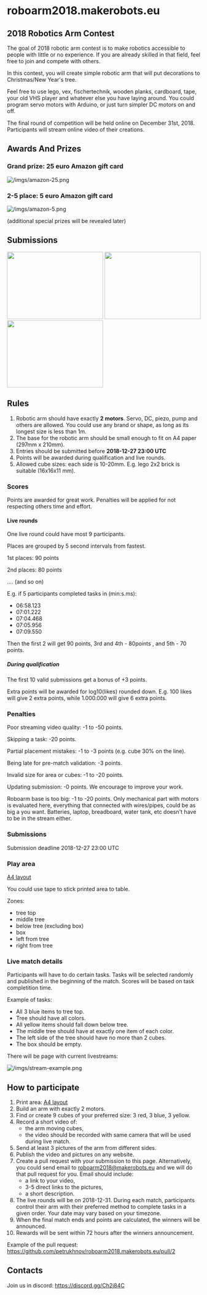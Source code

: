 # roboarm2018.makerobots.eu
## 2018 Robotics Arm Contest

The goal of 2018 robotic arm contest is to make robotics accessible to people with little or no experience. If you are already skilled in that field, feel free to join and compete with others. 

In this contest, you will create simple robotic arm that will put decorations to Christmas/New Year's tree. 

Feel free to use lego, vex, fischertechnik, wooden planks, cardboard, tape, your old VHS player and whatever else you have laying around. You could program servo motors with Arduino, or just turn simpler DC motors on and off. 

The final round of competition will be held online on December 31st, 2018. Participants will stream online video of their creations.


## Awards And Prizes

### Grand prize: 25 euro Amazon gift card

![/imgs/amazon-25.png](/imgs/amazon-25.png)

### 2-5 place: 5 euro Amazon gift card 

![/imgs/amazon-5.png](/imgs/amazon-5.png)

(additional special prizes will be revealed later)


## Submissions

<a href="/submissions/example-submission/exampleSubmission"><img src="/submissions/example-submission/one.png" width="250" height="175" /></a> <a href="#submissions"><img src="imgs/placeholder.png" width="250" height="175" /></a> <a href="#submissions"><img src="imgs/placeholder.png" width="250" height="175" /></a>


## Rules 

1. Robotic arm should have exactly **2 motors**. Servo, DC, piezo, pump and others are allowed. You could use any brand or shape, as long as its longest size is less than 1m.
2. The base for the robotic arm should be small enough to fit on A4 paper (297mm x 210mm).
3. Entries should be submitted before **2018-12-27 23:00 UTC**
4. Points will be awarded during qualification and live rounds.
5. Allowed cube sizes: each side is 10-20mm. E.g. lego 2x2 brick is suitable (16x16x11 mm).

### Scores

Points are awarded for great work. Penalties will be applied for not respecting others time and effort.

#### Live rounds

One live round could have most 9 participants.

Places are grouped by 5 second intervals from fastest. 

1st places: 90 points

2nd places: 80 points

.... (and so on)

E.g. if 5 participants completed tasks in (min:s.ms): 
 - 06:58.123
 - 07:01.222
 - 07:04.468
 - 07:05.956
 - 07:09.550
 
Then the first 2 will get 90 points, 3rd and 4th - 80points , and 5th - 70 points. 



##### During qualification

The first 10 valid submissions get a bonus of +3 points.

Extra points will be awarded for log10(likes) rounded down. E.g. 100 likes will give 2 extra points, while 1.000.000 will give 6 extra points.



### Penalties

Poor streaming video quality: -1 to -50 points.

Skipping a task: -20 points.

Partial placement mistakes: -1 to -3 points (e.g. cube 30% on the line).

Being late for pre-match validation: -3 points.

Invalid size for area or cubes: -1 to -20 points. 

Updating submission: -0 points. We encourage to improve your work. 

Roboarm base is too big: -1 to -20 points. Only mechanical part with motors is evaluated here, everything that connected with wires/pipes, could be as big a you want. Batteries, laptop, breadboard, water tank, etc doesn't have to be in the stream either.  


### Submissions

Submission deadline 2018-12-27 23:00 UTC

 
### Play area

[A4 layout](layout-tree.pdf)

You could use tape to stick printed area to table.

Zones: 
 - tree top
 - middle tree
 - below tree (excluding box)
 - box
 - left from tree
 - right from tree
 
 
### Live match details

Participants will have to do certain tasks. Tasks will be selected randomly and published in the beginning of the match. Scores will be based on task completition time. 

Example of tasks:
 - All 3 blue items to tree top.
 - Tree should have all colors.
 - All yellow items should fall down below tree.
 - The middle tree should have at exactly one item of each color.
 - The left side of the tree should have no more than 2 cubes.
 - The box should be empty.

There will be page with current livestreams: 

![/imgs/stream-example.png](/imgs/stream-example.png)


## How to participate

1. Print area: [A4 layout](layout-tree.pdf)
2. Build an arm with exactly 2 motors.
3. Find or create 9 cubes of your preferred size: 3 red, 3 blue, 3 yellow. 
4. Record a short video of:
   * the arm moving cubes,
   * the video should be recorded with same camera that will be used during live match.
5. Send at least 3 pictures of the arm from different sides.
6. Publish the video and pictures on any website. 
7. Create a pull request with your submission to this page. Alternatively, you could send email to <roboarm2018@makerobots.eu> and we will do that pull request for you. Email should include:
   * a link to your video,
   * 3-5 direct links to the pictures,
   * a short description.
8. The live rounds will be on 2018-12-31. During each match, participants control their arm with their preferred method to complete tasks in a given order. Your date may vary based on your timezone.
9. When the final match ends and points are calculated, the winners will be announced. 
10. Rewards will be sent within 72 hours after the winners announcement.

Example of the pull request: https://github.com/petrukhnov/roboarm2018.makerobots.eu/pull/2

## Contacts

Join us in discord: <https://discord.gg/Ch2j84C>
